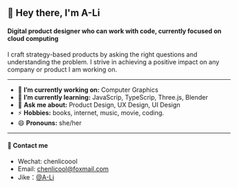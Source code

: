 
<h2 align="left"> 👋  Hey there, I'm A-Li </h2>

<h4 align="left"> Digital product designer who can work with code, currently focused on cloud computing  </h4>
I craft strategy-based products by asking the right questions and understanding the problem. I strive in achieving a positive impact on any company or product I am working on.

---

<!-- credits for gif https://gph.is/g/ZWg5jr7 -->
<!--
<img align="right" height="150" width="210" src="data.gif">
- 👯 **I’m looking to collaborate on:** data science projects/competitions
-->


- 🔭 **I’m currently working on:** Computer Graphics
- 🌱 **I’m currently learning:** JavaScrip, TypeScrip, Three.js, Blender
- 💬 **Ask me about:** Product Design, UX Design, UI Design
- ⚡ **Hobbies:** books, internet, music, movie, coding.
- 😄 **Pronouns:** she/her

---
<h4 align="left">💁 Contact me</h4>

- Wechat: chenlicoool
- Email: chenlicool@foxmail.com
- Jike：<a href="https://web.okjike.com/u/8ff9c142-e256-497e-a69d-c43e21b012b3">@A-Li</a>
